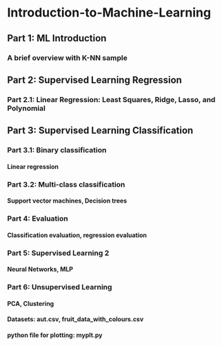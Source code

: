 # Introduction-to-Machine-Learning

## Part 1: ML Introduction
### A brief overview with K-NN sample

## Part 2: Supervised Learning Regression
### Part 2.1: Linear Regression: Least Squares, Ridge, Lasso, and Polynomial

## Part 3: Supervised Learning Classification
### Part 3.1: Binary classification
#### Linear regression
### Part 3.2: Multi-class classification
#### Support vector machines, Decision trees

### Part 4: Evaluation
#### Classification evaluation, regression evaluation

### Part 5: Supervised Learning 2
#### Neural Networks, MLP

### Part 6: Unsupervised Learning
#### PCA, Clustering

#### Datasets: aut.csv, fruit_data_with_colours.csv
#### python file for plotting: myplt.py
